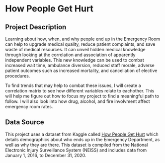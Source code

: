 # How People Get Hurt

## Project Description
Learning about how, when, and why people end up in the Emergency Room can help to upgrade medical quality, reduce patient complaints, and save waste of medical resources. It can unveil hidden medical knowledge through looking at the correlation and association of apparently independent variables. This new knowledge can be used to combat increased wait time, ambulance diversion, reduced staff morale, adverse patient outcomes such as increased mortality, and cancellation of elective procedures.

To find trends that may help to combat these issues, I will create a correlation matrix to see how different variables relate to eachother. This will help me figure out how to focus my project to find a meaningful path to follow. I will also look into how drug, alcohol, and fire involvment affect emergency room rates.

## Data Source
This project uses a dataset from Kaggle called [How People Get Hurt](https://www.kaggle.com/jpmiller/how-people-get-hurt) which details demographics about who ends up in the Emergency Department, as well as why they are there. This dataset is compiled from the National Electronic Injury Surveillance System (NEISS) and includes data from January 1, 2016, to December 31, 2020.